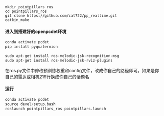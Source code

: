 ```
mkdir pointpillars_ros
cd pointpillars_ros
git clone https://github.com/cat722/pp_realtime.git
catkin_make
```


#### 进入到搭建好的openpcdet环境
```python
conda activate pcdet
pip install pyquaternion
 
sudo apt-get install ros-melodic-jsk-recognition-msg
sudo apt-get install ros-melodic-jsk-rviz-plugins
```

在ros.py文件中修改预训练权重和config文件，改成你自己的路径即可。如果是你自己的雷达或相机219行换成你自己的话题名

#### 运行
```python
conda activate pcdet
source devel/setup.bash
roslaunch pointpillars_ros pointpillars.launch
```

